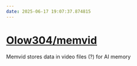 ```yaml
---
date: 2025-06-17 19:07:37.874815
---
```


# [Olow304/memvid](https://github.com/Olow304/memvid)

Memvid stores data in video files (?) for AI memory